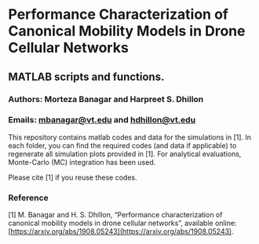 # Performance Characterization of Canonical Mobility Models in Drone Cellular Networks

## MATLAB scripts and functions.

### Authors: Morteza Banagar and Harpreet S. Dhillon

### Emails: mbanagar@vt.edu and hdhillon@vt.edu

This repository contains matlab codes and data for the simulations in [1]. In each folder, you can find the required codes (and data if applicable) to regenerate all simulation plots provided in [1]. For analytical evaluations, Monte-Carlo (MC) integration has been used.

Please cite [1] if you reuse these codes.

### Reference

[1] M. Banagar and H. S. Dhillon, “Performance characterization of canonical mobility models in drone cellular networks”, available online: [https://arxiv.org/abs/1908.05243](https://arxiv.org/abs/1908.05243).
